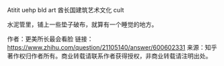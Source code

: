 Atitit uehp bld art 酋长国建筑艺术文化 cult

水泥管里，铺上一些垫子破布，就算有一个睡觉的地方。



作者：更美所长最会看脸
链接：https://www.zhihu.com/question/21105140/answer/600602331
来源：知乎
著作权归作者所有。商业转载请联系作者获得授权，非商业转载请注明出处。

